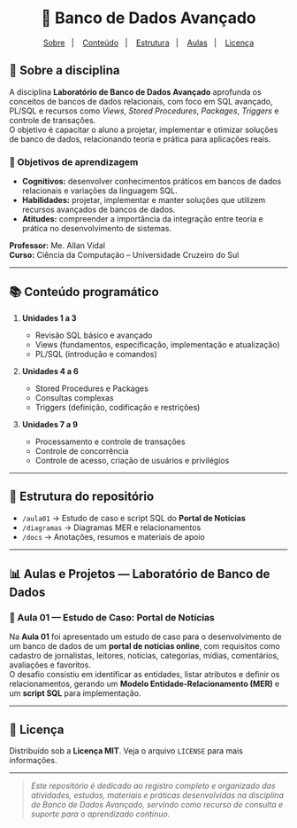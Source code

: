 <h1 align="center">💾 Banco de Dados Avançado</h1>

<p align="center">
  <a href="#-sobre-a-disciplina">Sobre</a>&nbsp;&nbsp;&nbsp;|&nbsp;&nbsp;&nbsp;
  <a href="#-conteúdo-programático">Conteúdo</a>&nbsp;&nbsp;&nbsp;|&nbsp;&nbsp;&nbsp;
  <a href="#-conteúdo-programático">Estrutura</a>&nbsp;&nbsp;&nbsp;|&nbsp;&nbsp;&nbsp;
  <a href="#-aulas-e-projetos--laboratório-de-banco-de-dados">Aulas</a>&nbsp;&nbsp;&nbsp;|&nbsp;&nbsp;&nbsp;
  <a href="#-licença">Licença</a
</p>

## 📖 Sobre a disciplina
A disciplina **Laboratório de Banco de Dados Avançado** aprofunda os conceitos de bancos de dados relacionais, com foco em SQL avançado, PL/SQL e recursos como *Views*, *Stored Procedures*, *Packages*, *Triggers* e controle de transações.  
O objetivo é capacitar o aluno a projetar, implementar e otimizar soluções de banco de dados, relacionando teoria e prática para aplicações reais.

### 🎯 Objetivos de aprendizagem
- **Cognitivos:** desenvolver conhecimentos práticos em bancos de dados relacionais e variações da linguagem SQL.  
- **Habilidades:** projetar, implementar e manter soluções que utilizem recursos avançados de bancos de dados.  
- **Atitudes:** compreender a importância da integração entre teoria e prática no desenvolvimento de sistemas.

**Professor:** Me. Allan Vidal <br>
**Curso:** Ciência da Computação – Universidade Cruzeiro do Sul

---

## 📚 Conteúdo programático
1. **Unidades 1 a 3**  
   - Revisão SQL básico e avançado  
   - Views (fundamentos, especificação, implementação e atualização)  
   - PL/SQL (introdução e comandos)  

2. **Unidades 4 a 6**  
   - Stored Procedures e Packages  
   - Consultas complexas  
   - Triggers (definição, codificação e restrições)  

3. **Unidades 7 a 9**  
   - Processamento e controle de transações  
   - Controle de concorrência  
   - Controle de acesso, criação de usuários e privilégios

---

## 📂 Estrutura do repositório
- `/aula01` → Estudo de caso e script SQL do **Portal de Notícias**  
- `/diagramas` → Diagramas MER e relacionamentos  
- `/docs` → Anotações, resumos e materiais de apoio

---

## 📊 Aulas e Projetos — Laboratório de Banco de Dados

### 📝 Aula 01 — Estudo de Caso: Portal de Notícias
Na **Aula 01** foi apresentado um estudo de caso para o desenvolvimento de um banco de dados de um **portal de notícias online**, com requisitos como cadastro de jornalistas, leitores, notícias, categorias, mídias, comentários, avaliações e favoritos.  
O desafio consistiu em identificar as entidades, listar atributos e definir os relacionamentos, gerando um **Modelo Entidade-Relacionamento (MER)** e um **script SQL** para implementação.

<!--

### 📝 Aula 02 — 
### 📜 Resumo
Na **Aula 02** foi apresentado...

-->

---

## 📄 Licença

Distribuído sob a **Licença MIT**. Veja o arquivo `LICENSE` para mais informações.

---

> *Este repositório é dedicado ao registro completo e organizado das atividades, estudos, materiais e práticas desenvolvidas na disciplina de Banco de Dados Avançado, servindo como recurso de consulta e suporte para o aprendizado contínuo.*

